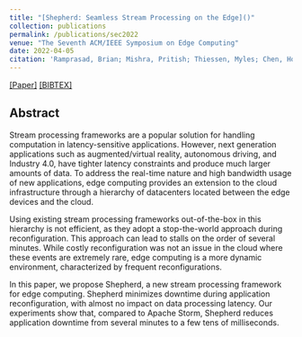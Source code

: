 ```yaml
---
title: "[Shepherd: Seamless Stream Processing on the Edge]()"
collection: publications
permalink: /publications/sec2022
venue: "The Seventh ACM/IEEE Symposium on Edge Computing"
date: 2022-04-05
citation: 'Ramprasad, Brian; Mishra, Pritish; Thiessen, Myles; Chen, Hongkai; <b>da Silva Veith, Alexandre</b>; Gable, Moshe; Balmau, Oana; Chow, Abelard; de Lara, Eyal'
---
```

[[Paper]](http://aveith.github.io/files/sec2022.pdf) [[BIBTEX]](http://aveith.github.io/files/sec2022.bib)



## Abstract
Stream processing frameworks are a popular solution for handling computation in latency-sensitive applications. However, next generation applications such as augmented/virtual reality, autonomous driving, and Industry 4.0, have tighter latency constraints and produce much larger amounts of data. To address the real-time nature and high bandwidth usage of new applications, edge computing provides an extension to the cloud infrastructure through a hierarchy of datacenters located between the edge devices and the cloud.

Using existing stream processing frameworks out-of-the-box in this hierarchy is not efficient, as they adopt a stop-the-world approach during reconfiguration. This approach can lead to stalls on the order of several minutes. While costly reconfiguration was not an issue in the cloud where these events are extremely rare, edge computing is a more dynamic environment, characterized by frequent reconfigurations.

In this paper, we propose Shepherd, a new stream processing framework  for  edge computing. Shepherd minimizes downtime during application reconfiguration, with almost no impact on data processing latency. Our experiments show that, compared to Apache Storm, Shepherd reduces application downtime from several minutes to a few tens of milliseconds.
